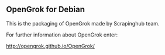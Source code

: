 OpenGrok for Debian
-------------------

This is the packaging of OpenGrok made by Scrapinghub team.

For further information about OpenGrok enter:

http://opengrok.github.io/OpenGrok/


